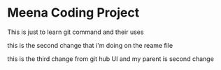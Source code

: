 # Meena Coding Project 
This is just to learn git command and their uses


this is the second change that i'm doing on the reame file 


this is the third change from git hub UI and my parent is second change
